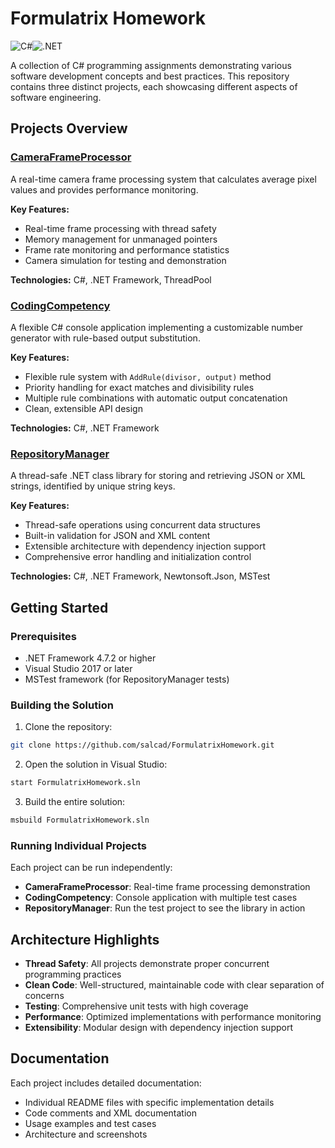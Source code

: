         
# Formulatrix Homework

![C#](https://img.shields.io/badge/c%23-%23239120.svg?logo=c-sharp&logoColor=white&style=for-the-badge)![.NET](https://img.shields.io/badge/.NET-5C2D91?logo=.net&logoColor=white&style=for-the-badge)

A collection of C# programming assignments demonstrating various software development concepts and best practices. This repository contains three distinct projects, each showcasing different aspects of software engineering.

## Projects Overview

### [CameraFrameProcessor](https://github.com/salcad/FormulatrixHomework/tree/main/CameraFrameProcessor) 

A real-time camera frame processing system that calculates average pixel values and provides performance monitoring.

**Key Features:**
- Real-time frame processing with thread safety
- Memory management for unmanaged pointers
- Frame rate monitoring and performance statistics
- Camera simulation for testing and demonstration

**Technologies:** C#, .NET Framework, ThreadPool

### [CodingCompetency](https://github.com/salcad/FormulatrixHomework/tree/main/CodingCompetency) 

A flexible C# console application implementing a customizable number generator with rule-based output substitution.

**Key Features:**
- Flexible rule system with `AddRule(divisor, output)` method
- Priority handling for exact matches and divisibility rules
- Multiple rule combinations with automatic output concatenation
- Clean, extensible API design

**Technologies:** C#, .NET Framework

### [RepositoryManager](https://github.com/salcad/FormulatrixHomework/tree/main/RepositoryManager) 

A thread-safe .NET class library for storing and retrieving JSON or XML strings, identified by unique string keys.

**Key Features:**
- Thread-safe operations using concurrent data structures
- Built-in validation for JSON and XML content
- Extensible architecture with dependency injection support
- Comprehensive error handling and initialization control

**Technologies:** C#, .NET Framework, Newtonsoft.Json, MSTest

## Getting Started

### Prerequisites
- .NET Framework 4.7.2 or higher
- Visual Studio 2017 or later
- MSTest framework (for RepositoryManager tests)

### Building the Solution

1. Clone the repository:
```bash
git clone https://github.com/salcad/FormulatrixHomework.git
```

2. Open the solution in Visual Studio:
```bash
start FormulatrixHomework.sln
```

3. Build the entire solution:
```bash
msbuild FormulatrixHomework.sln
```

### Running Individual Projects

Each project can be run independently:

- **CameraFrameProcessor**: Real-time frame processing demonstration
- **CodingCompetency**: Console application with multiple test cases
- **RepositoryManager**: Run the test project to see the library in action

## Architecture Highlights

- **Thread Safety**: All projects demonstrate proper concurrent programming practices
- **Clean Code**: Well-structured, maintainable code with clear separation of concerns
- **Testing**: Comprehensive unit tests with high coverage
- **Performance**: Optimized implementations with performance monitoring
- **Extensibility**: Modular design with dependency injection support

## Documentation

Each project includes detailed documentation:
- Individual README files with specific implementation details
- Code comments and XML documentation
- Usage examples and test cases
- Architecture and screenshots